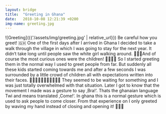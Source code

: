 ```yaml
---
layout: bridge
title:  "Greeting in Ghana"
date:   2018-10-08 12:21:39 +0200
img-name: greeting.jpg
---
```


![Greeting]({{'/assets/img/greeting.jpg' | relative_url}})
Be careful how you greet! 🇬🇭 One of the first days after I arrived in Ghana I decided to take a walk through the village in which I was going to stay for the next year. It didn‘t take long until people saw the white girl walking around. 🚶🏻‍♀️And of course the most curious ones were the children! 👦🏾👧🏾 So I started greeting them in the normal way I used to greet people from far. But suddenly all these kids started coming towards me and after a few seconds I was surrounded by a little crowd of children all with expectations written into their faces. 👦🏾👧🏾🙍🏻‍♀️👦🏾👦🏾 They seemed to be waiting for something and I was just totally overwhelmed with that situation. Later I got to know that the movement I made was a gesture to say ‚Bra!‘. Thats the ghanaian language Twi and means translated ,Come!‘. In ghana this is a normal gesture which is used to ask people to come closer. From that experience on I only greeted by waving my hand instead of closing and opening it! 👋🏽🙂